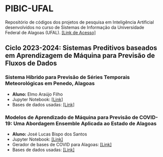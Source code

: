# PIBIC-UFAL
 Repositório de códigos dos projetos de pesquisa em Inteligência Artificial desenvolvidos no curso de Sistemas de Informação da Universidade Federal de Alagoas (UFAL). [[Link de Acesso]](https://sigaa.sig.ufal.br/sigaa/public/docente/pesquisa.jsf?siape=1244933)

 ## Ciclo 2023-2024: Sistemas Preditivos baseados em Aprendizagem de Máquina para Previsão de Fluxos de Dados


 ### Sistema Híbrido para Previsão de Séries Temporais Meteorológicas em Penedo, Alagoas
 - **Aluno:** Elmo Araújo Filho
 - Jupyter Notebook: [[Link]](https://github.com/GustavoHFMO/PIBIC-UFAL/blob/main/Sistema%20H%C3%ADbrido%20-%20Dados%20de%20Clima%20-%20Elmo/Notebook%20-%20Sistema%20H%C3%ADbrido%20-%20Dados%20de%20Clima%20-%20Elmo.ipynb)
 - Bases de dados usadas: [[Link]](https://github.com/GustavoHFMO/PIBIC-UFAL/tree/main/Sistema%20H%C3%ADbrido%20-%20Dados%20de%20Clima%20-%20Elmo/Datasets)

 ### Modelos de Aprendizado de Máquina para Previsão de COVID-19: Uma Abordagem Ensemble Aplicada ao Estado de Alagoas
 - **Aluno:** José Lucas Bispo dos Santos
 - Jupyter Notebook: [[Link]](https://github.com/GustavoHFMO/PIBIC-UFAL/blob/main/Ensemble%20-%20Covid%20-%20Lucas/Notebook%20-%20Ensemble%20-%20Covid%20-%20Lucas.ipynb)
 - Gerador de bases de COVID para Alagoas: [[Link]](https://github.com/GustavoHFMO/PIBIC-UFAL/blob/main/Ensemble%20-%20Covid%20-%20Lucas/Notebook%20-%20Gerador%20das%20Séries%20de%20Covid.ipynb)
 - Bases de dados usadas: [[Link]](https://github.com/GustavoHFMO/PIBIC-UFAL/tree/main/Ensemble%20-%20Covid%20-%20Lucas/BASES%20DE%20DADOS)
 


